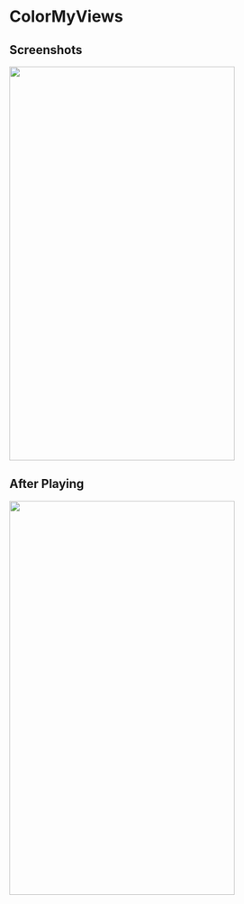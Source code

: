 # ColorMyViews
## Screenshots
<img src="https://user-images.githubusercontent.com/56679221/96500402-6aa68d00-126c-11eb-8f36-89c5b52b1063.jpeg" width="400" height="700"/>

## After Playing

<img src="https://user-images.githubusercontent.com/56679221/96500396-68dcc980-126c-11eb-80ae-5d28005db771.jpeg" width="400" height="700"/>

